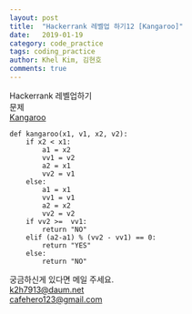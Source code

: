 ```yaml
---
layout: post
title:  "Hackerrank 레벨업 하기12 [Kangaroo]"
date:   2019-01-19
category: code_practice
tags: coding_practice
author: Khel Kim, 김현호
comments: true
---
```


Hackerrank 레벨업하기  
문제  
[Kangaroo](https://www.hackerrank.com/challenges/kangaroo/problem)

~~~
def kangaroo(x1, v1, x2, v2):
    if x2 < x1:
        a1 = x2
        vv1 = v2
        a2 = x1
        vv2 = v1
    else:
        a1 = x1
        vv1 = v1
        a2 = x2
        vv2 = v2
    if vv2 >=  vv1:
        return "NO"
    elif (a2-a1) % (vv2 - vv1) == 0:
        return "YES"
    else:
        return "NO"
~~~

궁금하신게 있다면 메일 주세요.  
k2h7913@daum.net  
cafehero123@gmail.com
